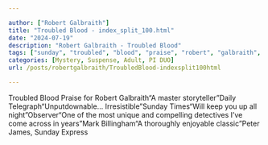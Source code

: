 ```yaml
---

author: ["Robert Galbraith"]
title: "Troubled Blood - index_split_100.html"
date: "2024-07-19"
description: "Robert Galbraith - Troubled Blood"
tags: ["sunday", "troubled", "blood", "praise", "robert", "galbraith", "master", "storyteller", "daily", "telegraph", "irresistible", "time", "keep", "night", "observer", "one", "unique", "compelling", "detective", "come", "across", "year", "mark", "billingham", "thoroughly"]
categories: [Mystery, Suspense, Adult, PI DUO]
url: /posts/robertgalbraith/TroubledBlood-indexsplit100html

---
```



Troubled Blood
Praise for Robert Galbraith“A master storyteller”Daily Telegraph“Unputdownable… Irresistible”Sunday Times“Will keep you up all night”Observer“One of the most unique and compelling detectives I’ve come across in years”Mark Billingham“A thoroughly enjoyable classic”Peter James, Sunday Express
